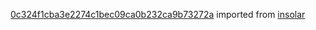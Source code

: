 [0c324f1cba3e2274c1bec09ca0b232ca9b73272a](https://github.com/insolar/insolar/commit/0c324f1cba3e2274c1bec09ca0b232ca9b73272a) imported from [insolar](https://github.com/insolar/insolar)
